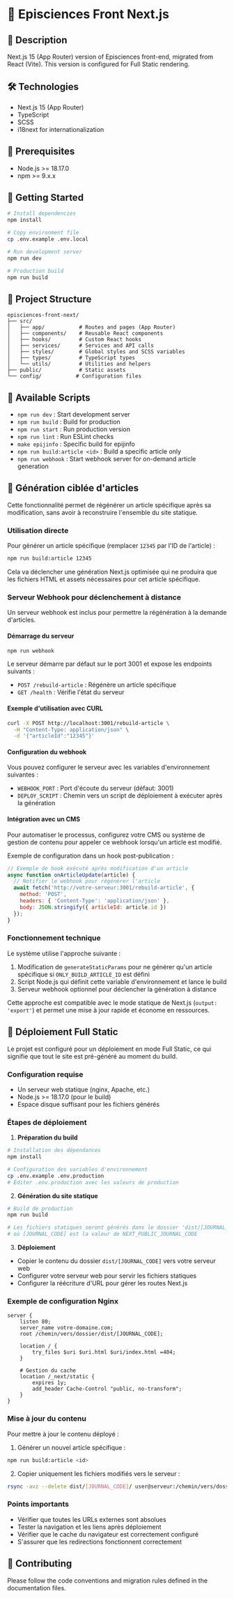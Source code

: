 # 🚀 Episciences Front Next.js

## 📝 Description
Next.js 15 (App Router) version of Episciences front-end, migrated from React (Vite). This version is configured for Full Static rendering.

## 🛠 Technologies
- Next.js 15 (App Router)
- TypeScript
- SCSS
- i18next for internationalization

## 🚦 Prerequisites
- Node.js >= 18.17.0
- npm >= 9.x.x

## 🏁 Getting Started

```bash
# Install dependencies
npm install

# Copy environment file
cp .env.example .env.local

# Run development server
npm run dev

# Production build
npm run build
```

## 📁 Project Structure
```
episciences-front-next/
├── src/
│   ├── app/           # Routes and pages (App Router)
│   ├── components/    # Reusable React components
│   ├── hooks/         # Custom React hooks
│   ├── services/      # Services and API calls
│   ├── styles/        # Global styles and SCSS variables
│   ├── types/         # TypeScript types
│   └── utils/         # Utilities and helpers
├── public/            # Static assets
└── config/           # Configuration files
```

## 🔧 Available Scripts
- `npm run dev` : Start development server
- `npm run build` : Build for production
- `npm run start` : Run production version
- `npm run lint` : Run ESLint checks
- `make epijinfo` : Specific build for epijinfo
- `npm run build:article <id>` : Build a specific article only
- `npm run webhook` : Start webhook server for on-demand article generation

## 🔄 Génération ciblée d'articles

Cette fonctionnalité permet de régénérer un article spécifique après sa modification, sans avoir à reconstruire l'ensemble du site statique.

### Utilisation directe

Pour générer un article spécifique (remplacer `12345` par l'ID de l'article) :

```bash
npm run build:article 12345
```

Cela va déclencher une génération Next.js optimisée qui ne produira que les fichiers HTML et assets nécessaires pour cet article spécifique.

### Serveur Webhook pour déclenchement à distance

Un serveur webhook est inclus pour permettre la régénération à la demande d'articles.

#### Démarrage du serveur

```bash
npm run webhook
```

Le serveur démarre par défaut sur le port 3001 et expose les endpoints suivants :
- `POST /rebuild-article` : Régénère un article spécifique
- `GET /health` : Vérifie l'état du serveur

#### Exemple d'utilisation avec CURL

```bash
curl -X POST http://localhost:3001/rebuild-article \
  -H "Content-Type: application/json" \
  -d '{"articleId":"12345"}'
```

#### Configuration du webhook

Vous pouvez configurer le serveur avec les variables d'environnement suivantes :
- `WEBHOOK_PORT` : Port d'écoute du serveur (défaut: 3001)
- `DEPLOY_SCRIPT` : Chemin vers un script de déploiement à exécuter après la génération

#### Intégration avec un CMS

Pour automatiser le processus, configurez votre CMS ou système de gestion de contenu pour appeler ce webhook lorsqu'un article est modifié.

Exemple de configuration dans un hook post-publication :

```javascript
// Exemple de hook exécuté après modification d'un article
async function onArticleUpdate(article) {
  // Notifier le webhook pour régénérer l'article
  await fetch('http://votre-serveur:3001/rebuild-article', {
    method: 'POST',
    headers: { 'Content-Type': 'application/json' },
    body: JSON.stringify({ articleId: article.id })
  });
}
```

### Fonctionnement technique

Le système utilise l'approche suivante :

1. Modification de `generateStaticParams` pour ne générer qu'un article spécifique si `ONLY_BUILD_ARTICLE_ID` est défini
2. Script Node.js qui définit cette variable d'environnement et lance le build
3. Serveur webhook optionnel pour déclencher la génération à distance

Cette approche est compatible avec le mode statique de Next.js (`output: 'export'`) et permet une mise à jour rapide et économe en ressources.

## 🚀 Déploiement Full Static

Le projet est configuré pour un déploiement en mode Full Static, ce qui signifie que tout le site est pré-généré au moment du build.

### Configuration requise

- Un serveur web statique (nginx, Apache, etc.)
- Node.js >= 18.17.0 (pour le build)
- Espace disque suffisant pour les fichiers générés

### Étapes de déploiement

1. **Préparation du build**
```bash
# Installation des dépendances
npm install

# Configuration des variables d'environnement
cp .env.example .env.production
# Éditer .env.production avec les valeurs de production
```

2. **Génération du site statique**
```bash
# Build de production
npm run build

# Les fichiers statiques seront générés dans le dossier 'dist/[JOURNAL_CODE]'
# où [JOURNAL_CODE] est la valeur de NEXT_PUBLIC_JOURNAL_CODE
```

3. **Déploiement**
- Copier le contenu du dossier `dist/[JOURNAL_CODE]` vers votre serveur web
- Configurer votre serveur web pour servir les fichiers statiques
- Configurer la réécriture d'URL pour gérer les routes Next.js

### Exemple de configuration Nginx

```nginx
server {
    listen 80;
    server_name votre-domaine.com;
    root /chemin/vers/dossier/dist/[JOURNAL_CODE];
    
    location / {
        try_files $uri $uri.html $uri/index.html =404;
    }
    
    # Gestion du cache
    location /_next/static {
        expires 1y;
        add_header Cache-Control "public, no-transform";
    }
}
```

### Mise à jour du contenu

Pour mettre à jour le contenu déployé :

1. Générer un nouvel article spécifique :
```bash
npm run build:article <id>
```

2. Copier uniquement les fichiers modifiés vers le serveur :
```bash
rsync -avz --delete dist/[JOURNAL_CODE]/ user@serveur:/chemin/vers/dossier/dist/[JOURNAL_CODE]/
```

### Points importants

- Vérifier que toutes les URLs externes sont absolues
- Tester la navigation et les liens après déploiement
- Vérifier que le cache du navigateur est correctement configuré
- S'assurer que les redirections fonctionnent correctement

## 🤝 Contributing
Please follow the code conventions and migration rules defined in the documentation files. 
